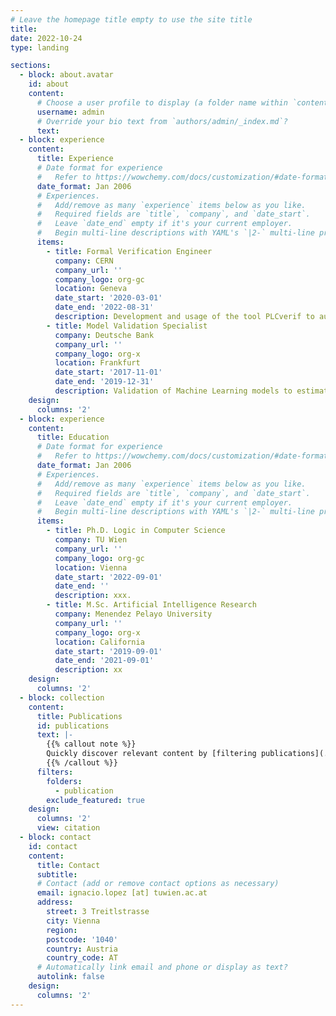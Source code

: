 ```yaml
---
# Leave the homepage title empty to use the site title
title:
date: 2022-10-24
type: landing

sections:
  - block: about.avatar
    id: about
    content:
      # Choose a user profile to display (a folder name within `content/authors/`)
      username: admin
      # Override your bio text from `authors/admin/_index.md`?
      text:
  - block: experience
    content:
      title: Experience
      # Date format for experience
      #   Refer to https://wowchemy.com/docs/customization/#date-format
      date_format: Jan 2006
      # Experiences.
      #   Add/remove as many `experience` items below as you like.
      #   Required fields are `title`, `company`, and `date_start`.
      #   Leave `date_end` empty if it's your current employer.
      #   Begin multi-line descriptions with YAML's `|2-` multi-line prefix.
      items:
        - title: Formal Verification Engineer
          company: CERN
          company_url: ''
          company_logo: org-gc
          location: Geneva
          date_start: '2020-03-01'
          date_end: '2022-08-31'
          description: Development and usage of the tool PLCverif to automatically formally verify PLC code.
        - title: Model Validation Specialist
          company: Deutsche Bank
          company_url: ''
          company_logo: org-x
          location: Frankfurt
          date_start: '2017-11-01'
          date_end: '2019-12-31'
          description: Validation of Machine Learning models to estimate credit score by performing different analyses, such as assumptions validation, sensitivity, robustness, and back-testing.
    design:
      columns: '2'
  - block: experience
    content:
      title: Education
      # Date format for experience
      #   Refer to https://wowchemy.com/docs/customization/#date-format
      date_format: Jan 2006
      # Experiences.
      #   Add/remove as many `experience` items below as you like.
      #   Required fields are `title`, `company`, and `date_start`.
      #   Leave `date_end` empty if it's your current employer.
      #   Begin multi-line descriptions with YAML's `|2-` multi-line prefix.
      items:
        - title: Ph.D. Logic in Computer Science
          company: TU Wien
          company_url: ''
          company_logo: org-gc
          location: Vienna
          date_start: '2022-09-01'
          date_end: ''
          description: xxx.
        - title: M.Sc. Artificial Intelligence Research
          company: Menendez Pelayo University
          company_url: ''
          company_logo: org-x
          location: California
          date_start: '2019-09-01'
          date_end: '2021-09-01'
          description: xx
    design:
      columns: '2'
  - block: collection
    content:
      title: Publications
      id: publications
      text: |-
        {{% callout note %}}
        Quickly discover relevant content by [filtering publications](./publication/).
        {{% /callout %}}
      filters:
        folders:
          - publication
        exclude_featured: true
    design:
      columns: '2'
      view: citation
  - block: contact
    id: contact
    content:
      title: Contact
      subtitle:
      # Contact (add or remove contact options as necessary)
      email: ignacio.lopez [at] tuwien.ac.at
      address:
        street: 3 Treitlstrasse
        city: Vienna
        region: 
        postcode: '1040'
        country: Austria
        country_code: AT
      # Automatically link email and phone or display as text?
      autolink: false
    design:
      columns: '2'
---
```


